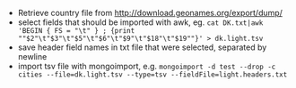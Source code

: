 - Retrieve country file from http://download.geonames.org/export/dump/
- select fields that should be imported with awk, eg. `cat DK.txt|awk 'BEGIN { FS = "\t" } ; {print ""$2"\t"$3"\t"$5"\t"$6"\t"$9"\t"$18"\t"$19""}' > dk.light.tsv`
- save header field names in txt file that were selected, separated by newline
- import tsv file with mongoimport, e.g. `mongoimport -d test --drop -c cities --file=dk.light.tsv --type=tsv --fieldFile=light.headers.txt`

